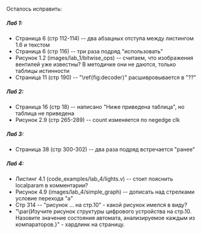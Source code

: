 Осталось исправить: 
##### Лаб 1:
* Страница 6 (стр 112-114) -- два абзацных отступа между листингом 1.6 и текстом
* Страница 6 (стр 116) -- три раза подряд "использовать"
* Рисунок 1.2 (images/lab_1/bitwise_ops) -- считаем, что изображения вентилей уже известны? В методичке они не даются, только таблицы истинности
* Страница 11 (стр 190) -- "\ref{fig:decoder}" расшивровывается в "??"

##### Лаб 2:
* Страница 16 (стр 18) -- написано "Ниже приведена таблица", но таблица не приведена
* Рисунок 2.9 (стр 265-289) -- count изменяется по negedge clk

##### Лаб 3:

* Страница 38 (стр 300-302) -- два раза подряд встречается "ранее"

##### Лаб 4:
* Листинг 4.1 (code_examples/lab_4/lights.v) -- стоит пояснить localparam в комментарии?
* Рисунок 4.9 (images/lab_4/simple_graph) -- дописать над стрелками условие перехода "a"
* Стр 314 -- "рисунок ... на стр.10" - какой рисунок имелся в виду?
* "\par{Изучите рисунок структуры цифрового устройства на стр.10. Назовите значение состояния автомата, анализируемое каждым из компараторов.}" - хардлинк на страницу.
